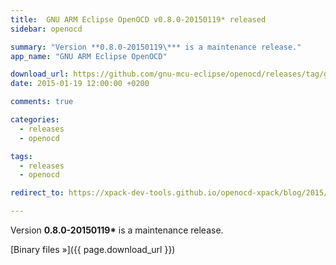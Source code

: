 ```yaml
---
title:  GNU ARM Eclipse OpenOCD v0.8.0-20150119* released
sidebar: openocd

summary: "Version **0.8.0-20150119\*** is a maintenance release."
app_name: "GNU ARM Eclipse OpenOCD"

download_url: https://github.com/gnu-mcu-eclipse/openocd/releases/tag/gae-0.8.0-20150119/
date: 2015-01-19 12:00:00 +0200

comments: true

categories:
  - releases
  - openocd

tags:
  - releases
  - openocd

redirect_to: https://xpack-dev-tools.github.io/openocd-xpack/blog/2015/01/19/openocd-v0.8.0-20150119-released

---
```


Version **0.8.0-20150119\*** is a maintenance release.

[Binary files »]({{ page.download_url }})
